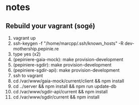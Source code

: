 # notes

## Rebuild your vagrant (sogé)

1. vagrant up
2. ssh-keygen -f "/home/marcpp/.ssh/known_hosts" -R dev-mothership.pepinie.re
3. type yes (x2)
4. (pepiniere-gaia-mock): make provision-development
5. (pepiniere-sgdir): make provision-development
6. (pepiniere-sgdir-api): make provision-development
7. ssh to vagrant
8. cd /var/www/gaia-mock/current/client && npm install
9. cd ../server && npm install && npm run update-db
10. cd /var/www/sgdir-api/current && npm install
11. cd /var/www/sgdir/current && npm install
